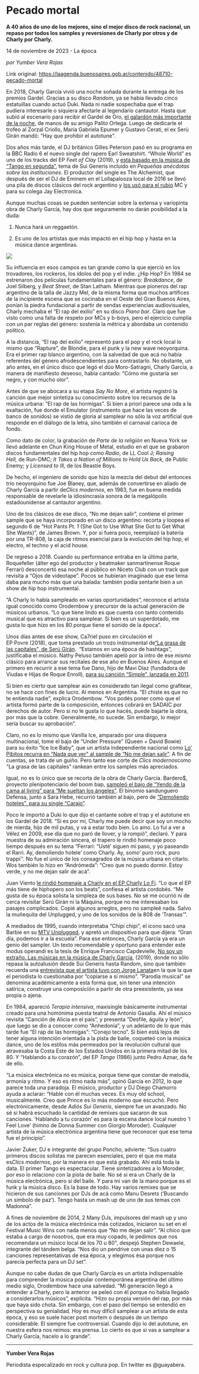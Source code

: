 # Pecado mortal

**A 40 años de uno de los mejores, sino el mejor disco de rock nacional, un repaso por todos los samples y reversiones de Charly por otros y de Charly por Charly.**

14 de noviembre de 2023 - La época

_por Yumber Vera Rojas_

Link original: https://laagenda.buenosaires.gob.ar/contenido/48710-pecado-mortal



En 2018, Charly García vivió una noche soñada durante la entrega de los premios Gardel. Gracias a su disco *Random*, ya se había llevado cinco estatuillas cuando actuó Duki. Nada ni nadie sospechaba que el trap pudiera interesarle o siquiera afectarle al legendario cantautor. Hasta que subió al escenario para recibir el Gardel de Oro, [el galardón más importante de la noche](https://silencio.com.ar/noticias/lo-ultimo/charly-garcia-gano-el-gardel-de-oro-por-tercera-vez-en-su-carrera-32794/), de manos de su amigo Palito Ortega. Luego de dedicarle el trofeo al Zorzal Criollo, María Gabriela Epumer y Gustavo Cerati, el ex Serú Girán mandó: “Hay que prohibir el autotune".




Dos años más tarde, el DJ británico Gilles Peterson pasó en su programa en la BBC Radio 6 el nuevo single del rapero Earl Sweatshirt. “Whole World” es uno de los tracks del EP *Feet of Clay* (2019), y [está basado en la música de “Tango en segunda”](https://silencio.com.ar/noticias/claves/el-sampleo-de-earl-sweatshirt-a-sui-generis-explicado-en-5-memes-49010/), tema de Sui Generis incluido en *Pequeñas anécdotas sobre las instituciones*. El productor del single es The Alchemist, que después de ser el DJ de Eminem en el Lollapalooza local de 2016 se llevó una pila de discos clásicos del rock argentino y [los usó para el rubio](https://silencio.com.ar/noticias/lo-ultimo/eminem-sampleo-a-pescado-rabioso-en-su-nuevo-disco-45311/) MC y para su colega Jay Electronica.




Aunque muchas cosas se pueden sentenciar sobre la extensa y variopinta obra de Charly García, hay dos que seguramente no darán posibilidad a la duda:




1. Nunca hará un reggaetón.




2. Es uno de los artistas que más impactó en el hip hop y hasta en la música dance argentinas.




[![](https://img.youtube.com/vi/eyVgZW4S4s4/0.jpg)](https://www.youtube.com/watch?v=eyVgZW4S4s4)




Su influencia en esos campos es tan grande como la que ejerció en los trovadores, los rockeros, los ídolos del pop y el indie. ¿Hip Hop? En 1984 se estrenaron dos películas fundamentales para el género: *Breakdance*, de Joel Silberg, y *Beat Street*, de Stan Latham. Mientras que pioneros del rap argentino de la talla de Jazzy Mel, de la misma forma que muchos artífices de la incipiente escena que se cocinaba en el Oeste del Gran Buenos Aires, ponían la piedra fundacional a partir de sendas experiencias audiovisuales, Charly mechaba el “El rap del exilio” en su disco *Piano bar*. Claro que fue visto como una falta de respeto por MCs y b-boys, pero el ejercicio cumplía con un par reglas del género: sostenía la métrica y abordaba un contenido político.




A la distancia, “El rap del exilio” representó para el pop y el rock local lo mismo que “Rapture”, de Blondie, para el punk y la new wave neoyorquina. Era el primer rap blanco argentino, con la salvedad de que acá no había referentes del género afrodescendientes para contrastarlo. No obstante, un año antes, en el único disco que legó el dúo Moro-Satragni, Charly García, a manera de manifiesto deseoso, había cantado: “Cómo me gustaría ser negro, y con mucho olor”.




Antes de que se abocara a su etapa *Say No More*, el artista registró la canción que mejor sintetiza su conocimiento sobre los recursos de la música urbana: “El rap de las hormigas”. Si bien a priori parece una oda a la exaltación, fue donde el Emulator (instrumento que hace las veces de banco de sonidos) se vistió de gloria al samplear no sólo la voz artificial que responde en el diálogo de la letra, sino también el carnaval carioca de fondo.




Como dato de color, la grabación de *Parte de la religión* en Nueva York se llevó adelante en Chun King House of Metal, estudio en el que se grabaron discos fundamentales del hip hop como *Radio*, de LL Cool J; *Raising Hell,* de Run-DMC; *It Takes a Nation of Millions to Hold Us Back*, de Public Enemy; y *Licensed to Ill,* de los Beastie Boys.




De hecho, el ingeniero de sonido que hizo la mezcla del debut del entonces trío neoyorquino fue Joe Blaney, que, además de convertirse en aliado de Charly García a partir de*Clics modernos*, en 1983, fue en buena medida responsable de revelarle la idiosincrasia sonora de la megalópolis estadounidense al cantautor argentino.




Uno de los clásicos de ese disco, “No me dejan salir”, contiene el primer sample que se haya incorporado en un disco argentino: recorta y loopea el segundo 6 de “Hot Pants Pt. 1 (She Got to Use What She Got to Get What She Wants)”, de James Brown. Y, por si fuera poco, reemplazó la batería por una TR-808, la caja de ritmos esencial para la evolución del hip hop, el electro, el techno y el acid house.




De regreso a 2018. Cuando su performance entraba en la última parte, Roquefeller (álter ego del productor y beatmaker sanmartinense Roque Ferrari) desconcertó esa noche al público en Niceto Club con un track que revisita a “Ojos de videotape”. Pocos se hubieran imaginado que ese tema daba para mucho más que una balada: también podía sentarle bien a un show de hip hop instrumental.




“A Charly lo había sampleado en varias oportunidades”, reconoce el artista igual conocido como Orodembow y precursor de la actual generación de músicos urbanos. “Lo que tiene lindo es que cuenta con tanto contenido musical que es atractivo para samplear. Si bien es un superdotado, me gusta lo que hizo en los 80 porque tiene el sonido de la época”.




Unos días antes de ese show, Ca7riel puso en circulación el EP Povre (2018), que toma prestado un trozo instrumental de[“La grasa de las capitales”, de Serú Girán](https://silencio.com.ar/noticias/lanzamientos/reeditan-la-grasa-de-las-capitales-seru-giran-44950/).  “Estamos en una época de hashtags”, justificaba el músico. Nathy Peluso también apeló por la intro de ese mismo clásico para arrancar sus recitales de ese año en Buenos Aires. Aunque el primero en recurrir a ese tema fue Dano, hijo de Mavi Díaz (fundadora de Viudas e Hijas de Roque Enroll), [para su canción “Simple”, lanzada en 2011](https://youtu.be/xP7K4efsvTM).




Si bien es cierto que samplear aún es considerado tan ilegal como grafitear, no se hace con fines de lucro. Al menos en Argentina. “El chiste es que no te entienda nadie”, explica Orodembow. “Vos podés poner como que el artista formó parte de la composición, entonces cobrará en SADAIC por derechos de autor. Pero si no le gusta lo que hacés, puede bajarte la obra, por más que la cobre. Generalmente, no sucede. Sin embargo, lo mejor sería buscar su aprobación”.




Claro, no es lo mismo que Vanilla Ice, amparado por una disquera multinacional, tome el bajo de “Under Pressure” (Queen + David Bowie) para su éxito “Ice Ice Baby”, que un artista independiente nacional como [Lo’ Pibitos recurra en “Nada que ver" al sample de “No me dejan salir”](https://youtu.be/VKnI87c4r2Y). A fin de cuentas, se trata de un guiño. Pero tanto ese corte de *Clics modernos*como “La grasa de las capitales” rankean entre los samples más apreciados.




Igual, no es lo único que se recorta de la obra de Charly García. Bardero$, proyecto plenipotenciario del boom bap, [sampleó el bajo de “Yendo de la cama al living” para “Me sueltan los ángeles”](https://youtu.be/9nbWOmwAqRM). El binomio sandunguero Defensa, junto a Sara Hebe, recurrió también al bajo, pero de [“Demoliendo hoteles”, para su single “Carajo”](https://youtu.be/S_5h3Bf5Br4).




Poco le importó a Duki lo que dijo el cantante sobre el trap y el autotune en los Gardel de 2018. “Si es por mí, Charly me puede decir que soy un mocho de mierda, hijo de mil putas, y va a estar todo bien. Lo amo. Lo fui a ver a Vélez en 2009, ese día que no paró de llover, y la rompió”, declaró. Y para muestra de su admiración sincera, el trapero le rindió homenaje poco tiempo después en su tema “Ferrari: “Usté’ siguen mi paso, y yo paseando el Rarri. Ay, demoliendo hotele’ como Charly. Ay, somo’ puro rock, puro trappi’'. No fue el único de los consagrados de la música urbana en citarlo. Wos también lo hizo en “Andrómeda”: “Creo que no puedo dormir. Estoy verde, y no me dejan salir de acá”.




Juan Viento [le rindió homenaje a Charly en el EP Charly Lo Fi](https://youtu.be/YcFEGytFuzw). “Lo que el EP más tiene de hiphopero son los beats”, confiesa el artista cordobés. “Me gusta de su época solista la simpleza de sus bases. No sé me ocurrió ni de cerca revisitar Serú Girán ni la Máquina, porque no me interesaban los pasajes complicados. Copié algunos arreglos, pero no sampleé nada. Salvo la muñequita del Unplugged, y uno de los sonidos de la 808 de ‘Transas’”.




A mediados de 1995, cuando interpretaba “Chipi chipi”, el icono sacó una Barbie en su [MTV Unplugged](https://silencio.com.ar/etc/zoom/la-historia-detras-del-unplugged-de-charly-garcia-segun-el-zorrito-von-quintiero-46824/), y apretó un dispositivo para que dijera: “Gran día, podemos ir a la escuela”. Para ese entonces, Charly García ya era un genio del sampler. Un texto recomendable y oportuno para entender este modus operandi es la tesis de Enrique Francisco Capdevielle, [No soy un extraño. Las músicas en la música de Charly García](http://comunicacion.sociales.uba.ar/wp-content/uploads/sites/16/2019/10/Capdevielle_tesina.pdf), (2019), donde no sólo repasa la autoalusión desde Sui Generis hasta Random, sino que también recuerda una [entrevista que el artista tuvo con Jorge Lanata](https://youtu.be/G8X78LyOFzA)en la que la que el periodista lo cuestionaba por “copiarse a sí mismo”. “Parodia musical” se denomina académicamente a esta forma que, sin tener una intención satírica, construye una composición a partir de otra preexistente, ya sea propia o ajena.




En 1984, apareció *Terapia intensiva*, maxisingle básicamente instrumental creado para una homónima puesta teatral de Antonio Gasalla. Ahí el músico revisita “Canción de Alicia en el país”, y presenta “Desfile, águila y león”, que luego se dio a conocer como “Anhedonia”, y un adelanto de lo que más tarde fue “El rap de las hormigas”: “Conejo tecno”. Si bien está lejos de tener alguna intención orientada a la pista de baile, coqueteó con la música dance, uno de los estilos más permeados por la revolución cultural que atravesaba la Costa Este de los Estados Unidos en la primera mitad de los 80. Y “Hablando a tu corazón”, del EP *Tango* (1986) junto Pedro Aznar, da fe de ello.




“La música electrónica no es música, porque tiene que constar de melodía, armonía y ritmo. Y eso es ritmo nada más”, opinó García en 2012, lo que parece toda una paradoja. El músico, productor y DJ Diego Chamorro ayuda a aclarar: “Hablé con él muchas veces. Es muy old school, musicalmente. Creo que Prince es lo más moderno que escuchó. Pero electrónicamente, desde *Adiós Sui Generis*, siempre fue un avanzado. No sé si habrá escuchado la cantidad de remixes que sacaron de sus canciones. ‘Hablando a tu corazón’ es para la escena dance local nuestro ‘I Feel Love’ (himno de Donna Summer con Giorgio Moroder). Cualquier artista de la música electrónica argentina tiene que reconocer que ese tema fue el principio”.




Javier Zuker, DJ e integrante del grupo Poncho, advierte: “Sus cuatro primeros discos solistas me parecen esenciales, pero el que me mata es*Clics modernos*, por la manera en que está grabado. Ahí está toda la data. El primer Tango es espectacular. Tiene sintetizadores a lo Moroder, por eso lo relaciono con la pista de baile. No sé si era un Charly de la música electrónica, pero sí del baile. Y para mí van de la mano porque es el funk y la música disco. Es la base de todo. Hay varios remixes que se hicieron de sus canciones por DJs de acá como Manu Desrets (‘Buscando un símbolo de paz’). Tengo hasta un mash up de uno de sus temas con Madonna”.




A fines de noviembre de 2014, 2 Many DJs, impulsores del mash up y uno de los actos de la música electrónica más cotizados, iniciaron su set en el Festival Music Wins con nada menos que “No me dejan salir”. “Al chico que estaba a cargo de nosotros, que era muy copado, le pedimos que nos recomendara un músico local de los 70 u 80", despejó Stephen Dewaele, integrante del tándem belga. “Nos dio un pendrive con unas diez o 15 canciones representativas de esa época, y elegimos ésa porque nos parecía perfecta para un DJ set”.




Aunque no cabe dudas de que Charly García es un artista indispensable para comprender la música popular contemporánea argentina del último medio siglo, Orodembow hace una salvedad. “Mi generación llegó a entender a Charly, pero la anterior se peleó con él porque no había llegado a considerarlos músicos”, explicita. “Hizo su propia versión del rap, por más que haya sido chota. Sin embargo, con el paso del tiempo se entendió en perspectiva su genialidad. Hoy es muy difícil samplear a un artista de esta época, y eso se suele hacer post mortem o después de un tiempo considerable. El siempre fue controversial. Cuando dijo lo del autotune, en nuestra esfera nos reímos: era prensa. Lo cierto es que si vas a samplear a Charly García, hacelo a lo grande”.




---




**Yumber Vera Rojas**




Periodista especalizado en rock y cultura pop. En twitter es @guayabera.



